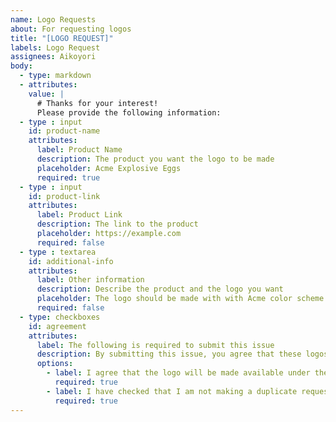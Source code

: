 ```yaml
---
name: Logo Requests
about: For requesting logos
title: "[LOGO REQUEST]"
labels: Logo Request
assignees: Aikoyori
body:
  - type: markdown
  - attributes:
    value: |
      # Thanks for your interest!
      Please provide the following information:
  - type : input
    id: product-name
    attributes:
      label: Product Name
      description: The product you want the logo to be made
      placeholder: Acme Explosive Eggs
      required: true
  - type : input
    id: product-link
    attributes:
      label: Product Link
      description: The link to the product
      placeholder: https://example.com
      required: false
  - type : textarea
    id: additional-info
    attributes:
      label: Other information
      description: Describe the product and the logo you want
      placeholder: The logo should be made with with Acme color scheme.
      required: false
  - type: checkboxes
    id: agreement
    attributes:
      label: The following is required to submit this issue
      description: By submitting this issue, you agree that these logos will be made available under the project's license and that you have checked if the logo is already available or already requested.
      options:
        - label: I agree that the logo will be made available under the project's license
          required: true
        - label: I have checked that I am not making a duplicate request
          required: true
---
```

